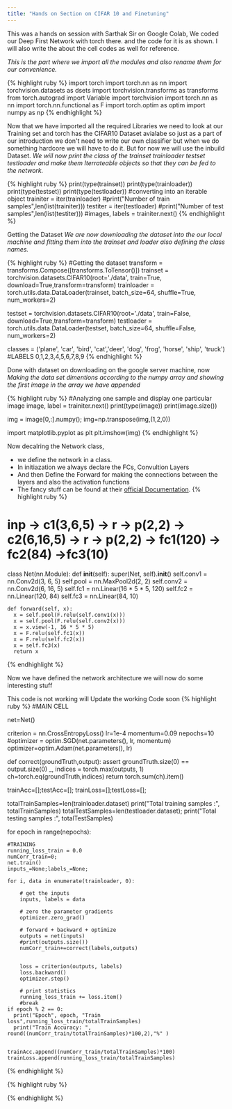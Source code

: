 ```yaml
---
title: "Hands on Section on CIFAR 10 and Finetuning"
---
```


This was a hands on session with Sarthak Sir on Google Colab, We coded our Deep First Network with torch there. and the code for it is as shown.
I will also write the about the cell codes as well for reference.<br>

<i> This is the part where we import all the modules and also rename them for our convenience.</i><br>

{% highlight ruby %}
import torch
import torch.nn as nn
import torchvision.datasets as dsets
import torchvision.transforms as transforms
from torch.autograd import Variable
import torchvision
import torch.nn as nn
import torch.nn.functional as F
import torch.optim as optim
import numpy as np
{% endhighlight %}

 Now that we have imported all the required Libraries we need to look at our Training set and torch has the CIFAR10 Dataset avialabe so just as a part of our introduction we don't need to write our own classifier but when we do something hardcore we will have to do it. But for now we will use the inbuild Dataset.
 <i> We will now print the class of the trainset trainloader testset testloader and make them Iterrateable objects so that they can be fed to the network. </i>

{% highlight ruby %}
print(type(trainset))
print(type(trainloader))
print(type(testset))
print(type(testloader))
#converting into an iterable object
trainiter = iter(trainloader)
#print("Number of train samples",len(list(trainiter)))
testiter = iter(testloader)
#print("Number of test samples",len(list(testiter)))
#images, labels = trainiter.next()
{% endhighlight %}

Getting the Dataset
<i> We are now downloading the dataset into the our local machine and fitting them into the trainset and loader also defining the class names. </i>

{% highlight ruby %}
#Getting the dataset
transform = transforms.Compose([transforms.ToTensor()])
trainset = torchvision.datasets.CIFAR10(root='./data', train=True, download=True,transform=transform)
trainloader = torch.utils.data.DataLoader(trainset, batch_size=64, shuffle=True, num_workers=2)

testset = torchvision.datasets.CIFAR10(root='./data', train=False, download=True,transform=transform)
testloader = torch.utils.data.DataLoader(testset, batch_size=64, shuffle=False, num_workers=2)

classes = ('plane', 'car', 'bird', 'cat','deer', 'dog', 'frog', 'horse', 'ship', 'truck')
#LABELS 0,1,2,3,4,5,6,7,8,9
{% endhighlight %}

Done with dataset on downloading on the google server machine, now
<i> Making the data set dimentions according to the numpy array and showing the first image in the array we have appended </i>

{% highlight ruby %}
#Analyzing one sample and display one particular image
image, label = trainiter.next()
print(type(image))
print(image.size())

img = image[0,:].numpy();
img=np.transpose(img,(1,2,0))

import matplotlib.pyplot as plt
plt.imshow(img)
{% endhighlight %}

Now decalring the Network class, 
- we define the network in a class.
- In initiazation we always declare the FCs, Convultion Layers
- And then Define the Forward for making the connections between the layers and also the activation functions
- The fancy stuff can be found at their <a href="https://pytorch.org/docs/stable/nn.html?highlight=conv#torch.nn.Conv2d">official Documentation</a>.
{% highlight ruby %}
# inp -> c1(3,6,5) -> r -> p(2,2) -> c2(6,16,5) -> r -> p(2,2) -> fc1(120) -> fc2(84) ->fc3(10)
class Net(nn.Module):
    def __init__(self):
        super(Net, self).__init__()
        self.conv1 = nn.Conv2d(3, 6, 5)
        self.pool = nn.MaxPool2d(2, 2)
        self.conv2 = nn.Conv2d(6, 16, 5)
        self.fc1 = nn.Linear(16 * 5 * 5, 120)
        self.fc2 = nn.Linear(120, 84)
        self.fc3 = nn.Linear(84, 10)
        

    def forward(self, x):
      x = self.pool(F.relu(self.conv1(x)))
      x = self.pool(F.relu(self.conv2(x)))
      x = x.view(-1, 16 * 5 * 5)
      x = F.relu(self.fc1(x))
      x = F.relu(self.fc2(x))
      x = self.fc3(x)
      return x

{% endhighlight %}

Now we have defined the network architecture
we will now do some interesting stuff

<comment> This code is not working will Update the working Code soon</comment>
{% highlight ruby %}
#MAIN CELL

net=Net() 

criterion = nn.CrossEntropyLoss()
lr=1e-4
momentum=0.09
nepochs=10
#optimizer = optim.SGD(net.parameters(), lr, momentum)
optimizer=optim.Adam(net.parameters(), lr)

def correct(groundTruth,output):
  assert groundTruth.size(0) == output.size(0)
  _, indices = torch.max(outputs, 1)
  ch=torch.eq(groundTruth,indices)
  return torch.sum(ch).item()
  


trainAcc=[];testAcc=[];
trainLoss=[];testLoss=[];

totalTrainSamples=len(trainloader.dataset)
print("Total training samples :", totalTrainSamples)
totalTestSamples=len(testloader.dataset);
print("Total testing samples :", totalTestSamples)


for epoch in range(nepochs):
  
    #TRAINING
    running_loss_train = 0.0
    numCorr_train=0;
    net.train()
    inputs_=None;labels_=None;
    
    for i, data in enumerate(trainloader, 0):
       
        # get the inputs
        inputs, labels = data

        # zero the parameter gradients
        optimizer.zero_grad()

        # forward + backward + optimize
        outputs = net(inputs)
        #print(outputs.size())
        numCorr_train+=correct(labels,outputs)
        
    
        loss = criterion(outputs, labels)
        loss.backward()
        optimizer.step()

        # print statistics
        running_loss_train += loss.item()
        #break
    if epoch % 2 == 0:
      print("Epoch", epoch, "Train loss",running_loss_train/totalTrainSamples)
      print("Train Accuracy: ", round((numCorr_train/totalTrainSamples)*100,2),"%" )
            
    
    trainAcc.append((numCorr_train/totalTrainSamples)*100)
    trainLoss.append(running_loss_train/totalTrainSamples)
{% endhighlight %}



{% highlight ruby %}

{% endhighlight %}